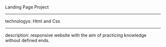 Landing Page Project
<hr>
technologys: Html and Css
<hr>
description: responsive website with the aim of practicing knowledge without defined ends.
